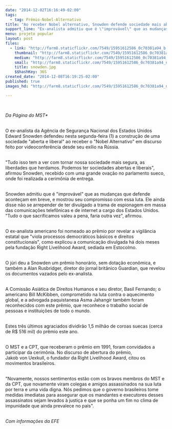 ```yaml
---
date: "2014-12-02T16:16:49-02:00"
tags:
  - tag: Prêmio-Nobel-Alternativo
title: "Ao receber Nobel alternativo, Snowden defende sociedade mais aberta e livre"
support_line: "Ex-analista admitiu que é \"improvável\" que as mudanças que defende aconteçam em breve, e mostrou seu compromisso com essa luta."
menu: projeto popular
layout: post
files:
  - link: "http://farm8.staticflickr.com/7549/15951612586_0c70381a94_b.jpg"
    thumbnail: "http://farm8.staticflickr.com/7549/15951612586_0c70381a94_t.jpg"
    medium: "http://farm8.staticflickr.com/7549/15951612586_0c70381a94_z.jpg"
    small: "http://farm8.staticflickr.com/7549/15951612586_0c70381a94_n.jpg"
    title: snowden.jpg
    $$hashKey: 36S
created_date: "2014-12-08T16:19:25-02:00"
published: true
images_hd: "http://farm8.staticflickr.com/7549/15951612586_0c70381a94_n.jpg"

---
```

<div id="content-header">
<div id="content-title">
<p>&nbsp;</p>
</div>
</div>

<div id="content-area">
<div id="default-content">
<div id="node-16819">
<div>
<div>
<p><em>Da P&aacute;gina do MST*</em></p>

<p><br />
O ex-analista da Ag&ecirc;ncia de Seguran&ccedil;a Nacional dos Estados Unidos Edward Snowden defendeu nesta segunda-feira (1) a constru&ccedil;&atilde;o de uma sociedade &quot;aberta e liberal&quot; ao receber o &quot;Nobel Alternativo&quot; em discurso feito por videoconfer&ecirc;ncia desde seu ex&iacute;lio na R&uacute;ssia.</p>

<p><br />
&quot;Tudo isso tem a ver com tornar nossa sociedade mais segura, as liberdades que herdamos. Podemos ter sociedades abertas e liberais&quot;, afirmou Snowden, recebido com uma grande ova&ccedil;&atilde;o no parlamento sueco, onde foi realizada a cerim&ocirc;nia de entrega.</p>

<p><br />
Snowden admitiu que &eacute; &quot;improv&aacute;vel&quot; que as mudan&ccedil;as que defende aconte&ccedil;am em breve, e mostrou seu compromisso com essa luta. Ele ainda disse n&atilde;o se arrepender de ter divulgado a trama de espionagem em massa das comunica&ccedil;&otilde;es telef&ocirc;nicas e de internet a cargo dos Estados Unidos. &quot;Tudo o que sacrificamos valeu a pena, faria outra vez&quot;, afirmou.</p>

<p><br />
O ex-analista americano foi nomeado ao pr&ecirc;mio por revelar a vigil&acirc;ncia estatal que &quot;viola processos democr&aacute;ticos b&aacute;sicos e direitos constitucionais&quot;, como explicou a comunica&ccedil;&atilde;o divulgada h&aacute; dois meses pela funda&ccedil;&atilde;o Right Livelihood Award, sediada em Estocolmo.</p>

<p><br />
O j&uacute;ri deu a Snowden um pr&ecirc;mio honor&aacute;rio, sem dota&ccedil;&atilde;o econ&ocirc;mica, e tamb&eacute;m a Alan Rusbridger, diretor do jornal brit&acirc;nico Guardian, que revelou os documentos vazados pelo ex-analista.</p>

<p><br />
A Comiss&atilde;o Asi&aacute;tica de Direitos Humanos e seu diretor, Basil Fernando; o americano Bill McKibben, comprometido na luta contra o aquecimento global, e a advogada paquistanesa Asma Jahangir tamb&eacute;m foram reconhecidos com este pr&ecirc;mio, que reconhece o trabalho social de pessoas e institui&ccedil;&otilde;es de todo o mundo.</p>

<p><br />
Estes tr&ecirc;s &uacute;ltimos agraciados dividir&atilde;o 1,5 milh&atilde;o de coroas suecas (cerca de R$ 516 mil) do pr&ecirc;mio este ano.</p>

<p><br />
O&nbsp;MST e a CPT, que receberam o pr&ecirc;mio em 1991, foram convidados a participar da cerim&ocirc;nia. No discurso de abertura do pr&ecirc;mio, Jakob&nbsp;von&nbsp;Uexkull, o fundador da Right Livelihood Award, citou os movimentos brasileiros.</p>

<p><br />
&quot;Novamente, nossos sentimentos est&atilde;o com os bravos membros do MST e da CPT, que novamente viram colegas e amigos assassinados na sua luta por terra e uma vida digna. N&oacute;s pedimos que o governo brasileiros tome medidas imediatas para assegurar que os mandantes e executores desses assassinatos sejam levados &agrave; justi&ccedil;a e que se ponha um fim no clima de impunidade que ainda prevalece no pa&iacute;s&quot;.</p>

<p><br />
<em>Com informa&ccedil;&otilde;es da EFE</em></p>
</div>
</div>
</div>
</div>
</div>
